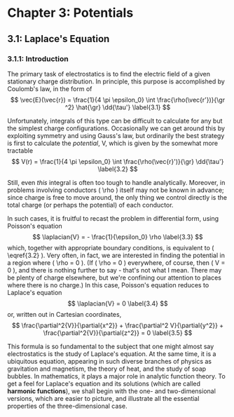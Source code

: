 # Chapter 3: Potentials

## 3.1: Laplace's Equation

### 3.1.1: Introduction

The primary task of electrostatics is to find the electric field of a given stationary charge distribution. In principle, this purpose is accomplished by Coulomb's law, in the form of
$$
\vec{E}(\vec{r}) = \frac{1}{4 \pi \epsilon_0} \int \frac{\rho(\vec{r'})}{\gr ^2} \hat{\gr} \dd{\tau'} \label{3.1}
$$

Unfortunately, integrals of this type can be difficult to calculate for any but the simplest charge configurations. Occasionally we can get around this by exploiting symmetry and using Gauss's law, but ordinarily the best strategy is first to calculate the _potential_, V, which is given by the somewhat more tractable
$$
V(r) = \frac{1}{4 \pi \epsilon_0} \int \frac{\rho(\vec{r}')}{\gr} \dd{\tau'} \label{3.2}
$$

Still, even _this_ integral is often too tough to handle analytically. Moreover, in problems involving conductors \( \rho \) itself may not be known in advance; since charge is free to move around, the only thing we control directly is the total charge (or perhaps the potential) of each conductor.

In such cases, it is fruitful to recast the problem in differential form, using Poisson's equation
$$
\laplacian{V} = - \frac{1}{\epsilon_0} \rho \label{3.3}
$$
which, together with appropriate boundary conditions, is equivalent to \( \eqref{3.2} \). Very often, in fact, we are interested in finding the potential in a region where \( \rho = 0 \). (If \( \rho = 0 \) everywhere, of course, then \( V = 0  \), and there is nothing further to say - that's not what I mean. There may be plenty of charge elsewhere, but we're confining our attention to places where there is no charge.) In this case, Poisson's equation reduces to Laplace's equation
$$
\laplacian{V} = 0 \label{3.4}
$$
or, written out in Cartesian coordinates,
$$
\frac{\partial^2{V}}{\partial{x^2}} + \frac{\partial^2 V}{\partial{y^2}} + \frac{\partial^2{V}}{\partial{z^2}}  = 0 \label{3.5}
$$

This formula is so fundamental to the subject that one might almost say electrostatics is the study of Laplace's equation. At the same time, it is a ubiquitous equation, appearing in such diverse branches of physics as gravitation and magnetism, the theory of heat, and the study of soap bubbles. In mathematics, it plays a major role in analytic function theory. To get a feel for Laplace's equation and its solutions (which are called __harmonic functions__), we shall begin with the one- and two-dimensional versions, which are easier to picture, and illustrate all the essential properties of the three-dimensional case.